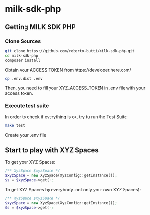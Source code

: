 # milk-sdk-php

## Getting MILK SDK PHP

### Clone Sources

```sh
git clone https://github.com/roberto-butti/milk-sdk-php.git
cd milk-sdk-php
composer install
```

Obtain your ACCESS TOKEN from https://developer.here.com/

```sh
cp .env.dist .env
```

Then, you need to fill your XYZ_ACCESS_TOKEN in .env file with your access token.

### Execute test suite

In order to check if everything is ok, try tu run the Test Suite:

```sh
make test
```


Create your .env file
## Start to play with XYZ Spaces

To get your XYZ Spaces:

```php
/** XyzSpace $xyzSpace */
$xyzSpace = new XyzSpace(XyzConfig::getInstance());
$s = $xyzSpace->get();
```

To get XYZ Spaces by everybody (not only your own XYZ Spaces):

```php
/** XyzSpace $xyzSpace */
$xyzSpace = new XyzSpace(XyzConfig::getInstance());
$s = $xyzSpace->get();
````


